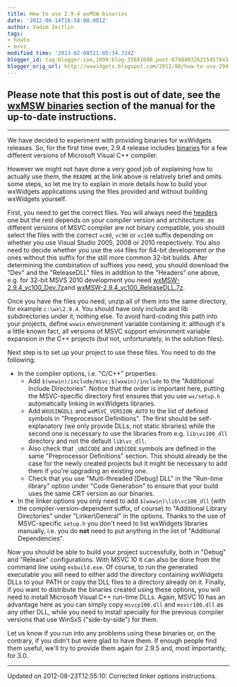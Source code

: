 ```yaml
---
title: How to use 2.9.4 wxMSW binaries
date: '2012-08-14T16:58:00.001Z'
author: Vadim Zeitlin
tags:
- howto
- msvs
modified_time: '2013-02-08T21:05:34.724Z'
blogger_id: tag:blogger.com,1999:blog-35681690.post-674840326215457843
blogger_orig_url: http://wxwidgets.blogspot.com/2012/08/how-to-use-294-wxmsw-binaries.html
---
```


## Please note that this post is out of date, see the [wxMSW binaries](https://docs.wxwidgets.org/3.1.4/plat_msw_binaries.html) section of the manual for the up-to-date instructions.

---

We have decided to experiment with providing binaries for wxWidgets releases.
So, for the first time ever, 2.9.4 release includes [binaries] for a few
different versions of Microsoft Visual C++ compiler.

However we might not have done a very good job of explaining how to actually use
them, the `README` at the link above is relatively brief and omits some steps,
so let me try to explain in more details how to build your wxWidgets
applications using the files provided and without building wxWidgets yourself.

First, you need to get the correct files. You will always need the [headers] one
but the rest depends on your compiler version and architecture: as different
versions of MSVC compiler are not binary compatible, you should select the files
with the correct `vc80`, `vc90` or `vc100` suffix depending on whether you use
Visual Studio 2005, 2008 or 2010 respectively. You also need to decide whether
you use the `x64` files for 64-bit development or the ones without this suffix
for the still more common 32-bit builds. After determining the combination of
suffixes you need, you should download the "Dev" and the "ReleaseDLL" files in
addition to the "Headers" one above, e.g. for 32-bit MSVS 2010 development you
need [wxMSW-2.9.4_vc100_Dev.7z]and [wxMSW-2.9.4_vc100_ReleaseDLL.7z].

Once you have the files you need, unzip all of them into the same directory, for
example `c:\wx\2.9.4`. You should have only include and lib subdirectories under
it, nothing else. To avoid hard-coding this path into your projects, define
`wxwin` environment variable containing it: although it's a little known fact,
all versions of MSVC support environment variable expansion in the C++ projects
(but not, unfortunately, in the solution files).

Next step is to set up your project to use these files. You need to do the
following:

*   In the compiler options, i.e. "C/C++" properties:
    *   Add `$(wxwin)/include/msvc;$(wxwin)/include` to the "Additional Include
        Directories". Notice that the order is important here, putting the
        MSVC-specific directory first ensures that you use `wx/setup.h`
        automatically linking in wxWidgets libraries.
    *   Add `WXUSINGDLL` and `wxMSVC_VERSION_AUTO` to the list of defined
        symbols in "Preprocessor Definitions". The first should be
        self-explanatory (we only provide DLLs, not static libraries) while the
        second one is necessary to use the libraries from e.g. `lib\vc100_dll`
        directory and not the default `lib\vc_dll`.
    *   Also check that `_UNICODE` and `UNICODE` symbols are defined in the same
        "Preprocessor Definitions" section. This should already be the case for
        the newly created projects but it might be necessary to add them if
        you're upgrading an existing one.
    *   Check that you use "Multi-threaded \[Debug\] DLL" in the "Run-time
        library" option under "Code Generation" to ensure that your build uses
        the same CRT version as our binaries.
*   In the linker options you only need to add `$(wxwin)\lib\vc100_dll` (with
    the compiler-version-dependent suffix, of course) to "Additional Library
    Directories" under "Linker\\General" in the options. Thanks to the use of
    MSVC-specific `setup.h` you don't need to list wxWidgets libraries manually,
    i.e. you do **not** need to put anything in the list of "Additional
    Dependencies".

Now you should be able to build your project successfully, both in "Debug" and
"Release" configurations. With MSVC 10 it can also be done from the command line
using `msbuild.exe`. Of course, to run the generated executable you will need to
either add the directory containing wxWidgets DLLs to your PATH or copy the DLL
files to a directory already on it. Finally, if you want to distribute the
binaries created using these options, you will need to install Microsoft Visual
C++ run-time DLLs. Again, MSVC 10 has an advantage here as you can simply copy
`msvcp100.dll` and `msvcr100.dll` as any other DLL, while you need to install
specially for the previous compiler versions that use WinSxS ("side-by-side")
for them.

Let us know if you run into any problems using these binaries or, on the
contrary, if you didn't but were glad to have them. If enough people find them
useful, we'll try to provide them again for 2.9.5 and, most importantly, for
3.0.

---

Updated on 2012-08-23T12:55:10: Corrected linker options instructions.

[binaries]: https://sourceforge.net/projects/wxwindows/files/2.9.4/binaries/
[headers]: https://sourceforge.net/projects/wxwindows/files/2.9.4/binaries/wxWidgets-2.9.4_Headers.7z/download
[wxMSW-2.9.4_vc100_Dev.7z]: https://sourceforge.net/projects/wxwindows/files/2.9.4/binaries/wxMSW-2.9.4_vc100_Dev.7z/download
[wxMSW-2.9.4_vc100_ReleaseDLL.7z]: https://sourceforge.net/projects/wxwindows/files/2.9.4/binaries/wxMSW-2.9.4_vc100_ReleaseDLL.7z/download
